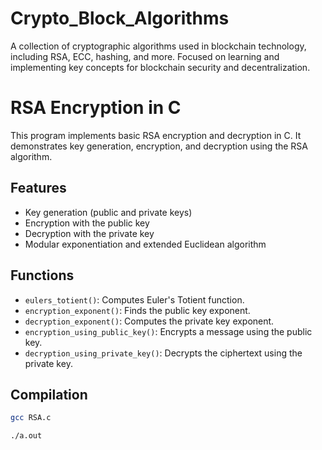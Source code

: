 # Crypto_Block_Algorithms
A collection of cryptographic algorithms used in blockchain technology, including RSA, ECC, hashing, and more. Focused on learning and implementing key concepts for blockchain security and decentralization.


# RSA Encryption in C

This program implements basic RSA encryption and decryption in C. It demonstrates key generation, encryption, and decryption using the RSA algorithm.

## Features

- Key generation (public and private keys)
- Encryption with the public key
- Decryption with the private key
- Modular exponentiation and extended Euclidean algorithm

## Functions

- `eulers_totient()`: Computes Euler's Totient function.
- `encryption_exponent()`: Finds the public key exponent.
- `decryption_exponent()`: Computes the private key exponent.
- `encryption_using_public_key()`: Encrypts a message using the public key.
- `decryption_using_private_key()`: Decrypts the ciphertext using the private key.

## Compilation

```bash
gcc RSA.c
```
```bash
./a.out
```

